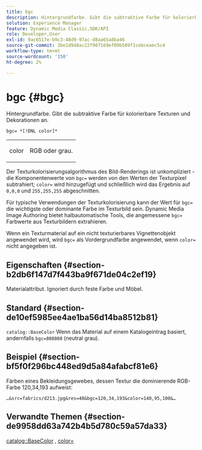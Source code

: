 ```yaml
---
title: bgc
description: Hintergrundfarbe. Gibt die subtraktive Farbe für kolorierbare Texturen und Dekorationen an.
solution: Experience Manager
feature: Dynamic Media Classic,SDK/API
role: Developer,User
exl-id: 9ac6517e-b9c3-48d9-97ac-d8aa65a8ba46
source-git-commit: 3be1d948ac22f907169ef09b509f1cebceaec5c4
workflow-type: tm+mt
source-wordcount: '158'
ht-degree: 2%

---
```


# bgc {#bgc}

Hintergrundfarbe. Gibt die subtraktive Farbe für kolorierbare Texturen und Dekorationen an.

`bgc= *[!DNL color]*`

<table id="simpletable_131302355CAB4900A7B45FED903A1AAD" class="- topic/simpletable "> 
 <tr class="- topic/strow strow"> 
  <td class="- topic/stentry stentry"> <p><span class="+ topic/keyword sw-d/varname varname"> color</span> </p> </td> 
  <td class="- topic/stentry stentry"> <p>RGB oder grau. </p></td> 
 </tr> 
</table>

Der Texturkolorisierungsalgorithmus des Bild-Renderings ist unkompliziert - die Komponentenwerte von `bgc=` werden von den Werten der Texturpixel subtrahiert; `color=` wird hinzugefügt und schließlich wird das Ergebnis auf `0,0,0` und `255,255,255` abgeschnitten.

Für typische Verwendungen der Texturkolorisierung kann der Wert für `bgc=` die wichtigste oder dominante Farbe im Texturbild sein. Dynamic Media Image Authoring bietet halbautomatische Tools, die angemessene `bgc=` Farbwerte aus Texturbildern extrahieren.

Wenn ein Texturmaterial auf ein nicht texturierbares Vignettenobjekt angewendet wird, wird `bgc=` als Vordergrundfarbe angewendet, wenn `color=` nicht angegeben ist.

## Eigenschaften {#section-b2db6f147d7f443ba9f671de04c2ef19}

Materialattribut. Ignoriert durch feste Farbe und Möbel.

## Standard {#section-de10ef5985ee4ae1ba56d14ba8512b81}

`catalog::BaseColor` Wenn das Material auf einem Katalogeintrag basiert, andernfalls `bgc=808080` (neutral grau).

## Beispiel {#section-bf5f0f296bc448ed9d5a84afabcf81e6}

Färben eines Bekleidungsgewebes, dessen Textur die dominierende RGB-Farbe 120,34,193 aufweist:

`…&src=fabrics/d213.jpg&res=40&bgc=120,34,193&color=140,95,100&…`

## Verwandte Themen {#section-de9958dd63a742b4b5d780c59a57da33}

[catalog::BaseColor](../../../../../ir-api/material-cat/image-rendering-api-ref/c-ir-material-catalog/c-ir-material-data-reference/r-ir-basecolor.md#reference-5f02371b1d8e444ab12d2614d9792de8) , [color=](../../../../../ir-api/http-protocol/image-rendering-api-ref/c-ir-http-protocol-ref/c-ir-http-protocol-command-reference/r-ir-http-color.md#reference-ea3cba9edfe94dbab86d8f123a9ed0aa)
